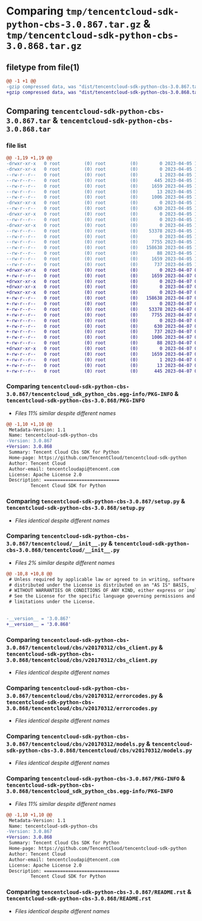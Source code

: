 # Comparing `tmp/tencentcloud-sdk-python-cbs-3.0.867.tar.gz` & `tmp/tencentcloud-sdk-python-cbs-3.0.868.tar.gz`

## filetype from file(1)

```diff
@@ -1 +1 @@
-gzip compressed data, was "dist/tencentcloud-sdk-python-cbs-3.0.867.tar", last modified: Wed Apr  5 16:23:45 2023, max compression
+gzip compressed data, was "dist/tencentcloud-sdk-python-cbs-3.0.868.tar", last modified: Fri Apr  7 00:22:36 2023, max compression
```

## Comparing `tencentcloud-sdk-python-cbs-3.0.867.tar` & `tencentcloud-sdk-python-cbs-3.0.868.tar`

### file list

```diff
@@ -1,19 +1,19 @@
-drwxr-xr-x   0 root         (0) root         (0)        0 2023-04-05 16:23:45.000000 tencentcloud-sdk-python-cbs-3.0.867/
-drwxr-xr-x   0 root         (0) root         (0)        0 2023-04-05 16:23:45.000000 tencentcloud-sdk-python-cbs-3.0.867/tencentcloud_sdk_python_cbs.egg-info/
--rw-r--r--   0 root         (0) root         (0)        1 2023-04-05 16:23:45.000000 tencentcloud-sdk-python-cbs-3.0.867/tencentcloud_sdk_python_cbs.egg-info/dependency_links.txt
--rw-r--r--   0 root         (0) root         (0)      445 2023-04-05 16:23:45.000000 tencentcloud-sdk-python-cbs-3.0.867/tencentcloud_sdk_python_cbs.egg-info/SOURCES.txt
--rw-r--r--   0 root         (0) root         (0)     1659 2023-04-05 16:23:45.000000 tencentcloud-sdk-python-cbs-3.0.867/tencentcloud_sdk_python_cbs.egg-info/PKG-INFO
--rw-r--r--   0 root         (0) root         (0)       13 2023-04-05 16:23:45.000000 tencentcloud-sdk-python-cbs-3.0.867/tencentcloud_sdk_python_cbs.egg-info/top_level.txt
--rw-r--r--   0 root         (0) root         (0)     1006 2023-04-05 16:23:45.000000 tencentcloud-sdk-python-cbs-3.0.867/setup.py
-drwxr-xr-x   0 root         (0) root         (0)        0 2023-04-05 16:23:45.000000 tencentcloud-sdk-python-cbs-3.0.867/tencentcloud/
--rw-r--r--   0 root         (0) root         (0)      630 2023-04-05 16:23:45.000000 tencentcloud-sdk-python-cbs-3.0.867/tencentcloud/__init__.py
-drwxr-xr-x   0 root         (0) root         (0)        0 2023-04-05 16:23:45.000000 tencentcloud-sdk-python-cbs-3.0.867/tencentcloud/cbs/
--rw-r--r--   0 root         (0) root         (0)        0 2023-04-05 16:23:45.000000 tencentcloud-sdk-python-cbs-3.0.867/tencentcloud/cbs/__init__.py
-drwxr-xr-x   0 root         (0) root         (0)        0 2023-04-05 16:23:45.000000 tencentcloud-sdk-python-cbs-3.0.867/tencentcloud/cbs/v20170312/
--rw-r--r--   0 root         (0) root         (0)    53378 2023-04-05 16:23:45.000000 tencentcloud-sdk-python-cbs-3.0.867/tencentcloud/cbs/v20170312/cbs_client.py
--rw-r--r--   0 root         (0) root         (0)        0 2023-04-05 16:23:45.000000 tencentcloud-sdk-python-cbs-3.0.867/tencentcloud/cbs/v20170312/__init__.py
--rw-r--r--   0 root         (0) root         (0)     7755 2023-04-05 16:23:45.000000 tencentcloud-sdk-python-cbs-3.0.867/tencentcloud/cbs/v20170312/errorcodes.py
--rw-r--r--   0 root         (0) root         (0)   158638 2023-04-05 16:23:45.000000 tencentcloud-sdk-python-cbs-3.0.867/tencentcloud/cbs/v20170312/models.py
--rw-r--r--   0 root         (0) root         (0)       88 2023-04-05 16:23:45.000000 tencentcloud-sdk-python-cbs-3.0.867/setup.cfg
--rw-r--r--   0 root         (0) root         (0)     1659 2023-04-05 16:23:45.000000 tencentcloud-sdk-python-cbs-3.0.867/PKG-INFO
--rw-r--r--   0 root         (0) root         (0)      737 2023-04-05 16:23:45.000000 tencentcloud-sdk-python-cbs-3.0.867/README.rst
+drwxr-xr-x   0 root         (0) root         (0)        0 2023-04-07 00:22:36.000000 tencentcloud-sdk-python-cbs-3.0.868/
+-rw-r--r--   0 root         (0) root         (0)     1659 2023-04-07 00:22:36.000000 tencentcloud-sdk-python-cbs-3.0.868/PKG-INFO
+drwxr-xr-x   0 root         (0) root         (0)        0 2023-04-07 00:22:36.000000 tencentcloud-sdk-python-cbs-3.0.868/tencentcloud/
+drwxr-xr-x   0 root         (0) root         (0)        0 2023-04-07 00:22:36.000000 tencentcloud-sdk-python-cbs-3.0.868/tencentcloud/cbs/
+drwxr-xr-x   0 root         (0) root         (0)        0 2023-04-07 00:22:36.000000 tencentcloud-sdk-python-cbs-3.0.868/tencentcloud/cbs/v20170312/
+-rw-r--r--   0 root         (0) root         (0)   158638 2023-04-07 00:22:36.000000 tencentcloud-sdk-python-cbs-3.0.868/tencentcloud/cbs/v20170312/models.py
+-rw-r--r--   0 root         (0) root         (0)        0 2023-04-07 00:22:36.000000 tencentcloud-sdk-python-cbs-3.0.868/tencentcloud/cbs/v20170312/__init__.py
+-rw-r--r--   0 root         (0) root         (0)    53378 2023-04-07 00:22:36.000000 tencentcloud-sdk-python-cbs-3.0.868/tencentcloud/cbs/v20170312/cbs_client.py
+-rw-r--r--   0 root         (0) root         (0)     7755 2023-04-07 00:22:36.000000 tencentcloud-sdk-python-cbs-3.0.868/tencentcloud/cbs/v20170312/errorcodes.py
+-rw-r--r--   0 root         (0) root         (0)        0 2023-04-07 00:22:36.000000 tencentcloud-sdk-python-cbs-3.0.868/tencentcloud/cbs/__init__.py
+-rw-r--r--   0 root         (0) root         (0)      630 2023-04-07 00:22:36.000000 tencentcloud-sdk-python-cbs-3.0.868/tencentcloud/__init__.py
+-rw-r--r--   0 root         (0) root         (0)      737 2023-04-07 00:22:36.000000 tencentcloud-sdk-python-cbs-3.0.868/README.rst
+-rw-r--r--   0 root         (0) root         (0)     1006 2023-04-07 00:22:36.000000 tencentcloud-sdk-python-cbs-3.0.868/setup.py
+-rw-r--r--   0 root         (0) root         (0)       88 2023-04-07 00:22:36.000000 tencentcloud-sdk-python-cbs-3.0.868/setup.cfg
+drwxr-xr-x   0 root         (0) root         (0)        0 2023-04-07 00:22:36.000000 tencentcloud-sdk-python-cbs-3.0.868/tencentcloud_sdk_python_cbs.egg-info/
+-rw-r--r--   0 root         (0) root         (0)     1659 2023-04-07 00:22:36.000000 tencentcloud-sdk-python-cbs-3.0.868/tencentcloud_sdk_python_cbs.egg-info/PKG-INFO
+-rw-r--r--   0 root         (0) root         (0)        1 2023-04-07 00:22:36.000000 tencentcloud-sdk-python-cbs-3.0.868/tencentcloud_sdk_python_cbs.egg-info/dependency_links.txt
+-rw-r--r--   0 root         (0) root         (0)       13 2023-04-07 00:22:36.000000 tencentcloud-sdk-python-cbs-3.0.868/tencentcloud_sdk_python_cbs.egg-info/top_level.txt
+-rw-r--r--   0 root         (0) root         (0)      445 2023-04-07 00:22:36.000000 tencentcloud-sdk-python-cbs-3.0.868/tencentcloud_sdk_python_cbs.egg-info/SOURCES.txt
```

### Comparing `tencentcloud-sdk-python-cbs-3.0.867/tencentcloud_sdk_python_cbs.egg-info/PKG-INFO` & `tencentcloud-sdk-python-cbs-3.0.868/PKG-INFO`

 * *Files 11% similar despite different names*

```diff
@@ -1,10 +1,10 @@
 Metadata-Version: 1.1
 Name: tencentcloud-sdk-python-cbs
-Version: 3.0.867
+Version: 3.0.868
 Summary: Tencent Cloud Cbs SDK for Python
 Home-page: https://github.com/TencentCloud/tencentcloud-sdk-python
 Author: Tencent Cloud
 Author-email: tencentcloudapi@tencent.com
 License: Apache License 2.0
 Description: ============================
         Tencent Cloud SDK for Python
```

### Comparing `tencentcloud-sdk-python-cbs-3.0.867/setup.py` & `tencentcloud-sdk-python-cbs-3.0.868/setup.py`

 * *Files identical despite different names*

### Comparing `tencentcloud-sdk-python-cbs-3.0.867/tencentcloud/__init__.py` & `tencentcloud-sdk-python-cbs-3.0.868/tencentcloud/__init__.py`

 * *Files 2% similar despite different names*

```diff
@@ -10,8 +10,8 @@
 # Unless required by applicable law or agreed to in writing, software
 # distributed under the License is distributed on an "AS IS" BASIS,
 # WITHOUT WARRANTIES OR CONDITIONS OF ANY KIND, either express or implied.
 # See the License for the specific language governing permissions and
 # limitations under the License.
 
 
-__version__ = '3.0.867'
+__version__ = '3.0.868'
```

### Comparing `tencentcloud-sdk-python-cbs-3.0.867/tencentcloud/cbs/v20170312/cbs_client.py` & `tencentcloud-sdk-python-cbs-3.0.868/tencentcloud/cbs/v20170312/cbs_client.py`

 * *Files identical despite different names*

### Comparing `tencentcloud-sdk-python-cbs-3.0.867/tencentcloud/cbs/v20170312/errorcodes.py` & `tencentcloud-sdk-python-cbs-3.0.868/tencentcloud/cbs/v20170312/errorcodes.py`

 * *Files identical despite different names*

### Comparing `tencentcloud-sdk-python-cbs-3.0.867/tencentcloud/cbs/v20170312/models.py` & `tencentcloud-sdk-python-cbs-3.0.868/tencentcloud/cbs/v20170312/models.py`

 * *Files identical despite different names*

### Comparing `tencentcloud-sdk-python-cbs-3.0.867/PKG-INFO` & `tencentcloud-sdk-python-cbs-3.0.868/tencentcloud_sdk_python_cbs.egg-info/PKG-INFO`

 * *Files 11% similar despite different names*

```diff
@@ -1,10 +1,10 @@
 Metadata-Version: 1.1
 Name: tencentcloud-sdk-python-cbs
-Version: 3.0.867
+Version: 3.0.868
 Summary: Tencent Cloud Cbs SDK for Python
 Home-page: https://github.com/TencentCloud/tencentcloud-sdk-python
 Author: Tencent Cloud
 Author-email: tencentcloudapi@tencent.com
 License: Apache License 2.0
 Description: ============================
         Tencent Cloud SDK for Python
```

### Comparing `tencentcloud-sdk-python-cbs-3.0.867/README.rst` & `tencentcloud-sdk-python-cbs-3.0.868/README.rst`

 * *Files identical despite different names*

